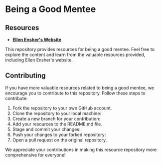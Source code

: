 # Being a Good Mentee

## Resources

- [**Ellen Ensher's Website**](https://ellenensher.com/)

This repository provides resources for being a good mentee. Feel free to explore the content and learn from the valuable resources provided, including Ellen Ensher's website.

## Contributing

If you have more valuable resources related to being a good mentee, we encourage you to contribute to this repository. Follow these steps to contribute:

1. Fork the repository to your own GitHub account.
2. Clone the repository to your local machine:
3. Create a new branch for your contribution:
4. Add your resources to the README.md file.
5. Stage and commit your changes:
6. Push your changes to your forked repository:
7. Open a pull request on the original repository.

We appreciate your contributions in making this resource repository more comprehensive for everyone!
